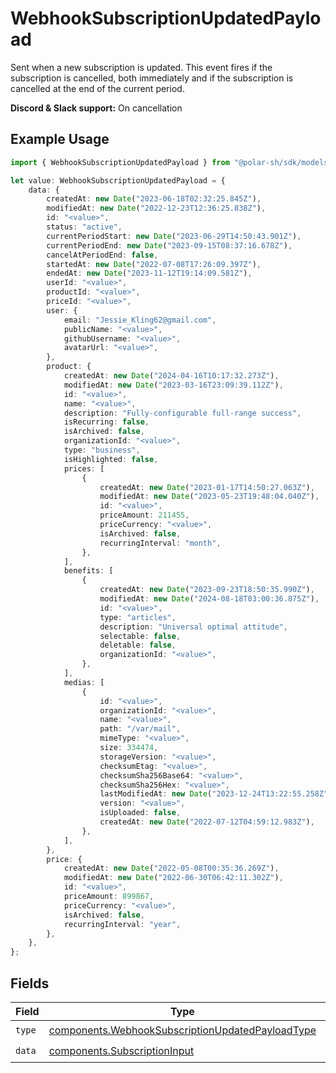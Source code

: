 # WebhookSubscriptionUpdatedPayload

Sent when a new subscription is updated. This event fires if the subscription is cancelled, both immediately and if the subscription is cancelled at the end of the current period.

**Discord & Slack support:** On cancellation

## Example Usage

```typescript
import { WebhookSubscriptionUpdatedPayload } from "@polar-sh/sdk/models/components";

let value: WebhookSubscriptionUpdatedPayload = {
    data: {
        createdAt: new Date("2023-06-18T02:32:25.845Z"),
        modifiedAt: new Date("2022-12-23T12:36:25.838Z"),
        id: "<value>",
        status: "active",
        currentPeriodStart: new Date("2023-06-29T14:50:43.901Z"),
        currentPeriodEnd: new Date("2023-09-15T08:37:16.678Z"),
        cancelAtPeriodEnd: false,
        startedAt: new Date("2022-07-08T17:26:09.397Z"),
        endedAt: new Date("2023-11-12T19:14:09.581Z"),
        userId: "<value>",
        productId: "<value>",
        priceId: "<value>",
        user: {
            email: "Jessie_Kling62@gmail.com",
            publicName: "<value>",
            githubUsername: "<value>",
            avatarUrl: "<value>",
        },
        product: {
            createdAt: new Date("2024-04-16T10:17:32.273Z"),
            modifiedAt: new Date("2023-03-16T23:09:39.112Z"),
            id: "<value>",
            name: "<value>",
            description: "Fully-configurable full-range success",
            isRecurring: false,
            isArchived: false,
            organizationId: "<value>",
            type: "business",
            isHighlighted: false,
            prices: [
                {
                    createdAt: new Date("2023-01-17T14:50:27.063Z"),
                    modifiedAt: new Date("2023-05-23T19:48:04.040Z"),
                    id: "<value>",
                    priceAmount: 211455,
                    priceCurrency: "<value>",
                    isArchived: false,
                    recurringInterval: "month",
                },
            ],
            benefits: [
                {
                    createdAt: new Date("2023-09-23T18:50:35.990Z"),
                    modifiedAt: new Date("2024-08-18T03:00:36.875Z"),
                    id: "<value>",
                    type: "articles",
                    description: "Universal optimal attitude",
                    selectable: false,
                    deletable: false,
                    organizationId: "<value>",
                },
            ],
            medias: [
                {
                    id: "<value>",
                    organizationId: "<value>",
                    name: "<value>",
                    path: "/var/mail",
                    mimeType: "<value>",
                    size: 334474,
                    storageVersion: "<value>",
                    checksumEtag: "<value>",
                    checksumSha256Base64: "<value>",
                    checksumSha256Hex: "<value>",
                    lastModifiedAt: new Date("2023-12-24T13:22:55.258Z"),
                    version: "<value>",
                    isUploaded: false,
                    createdAt: new Date("2022-07-12T04:59:12.983Z"),
                },
            ],
        },
        price: {
            createdAt: new Date("2022-05-08T00:35:36.269Z"),
            modifiedAt: new Date("2022-06-30T06:42:11.302Z"),
            id: "<value>",
            priceAmount: 899867,
            priceCurrency: "<value>",
            isArchived: false,
            recurringInterval: "year",
        },
    },
};
```

## Fields

| Field                                                                                                                | Type                                                                                                                 | Required                                                                                                             | Description                                                                                                          |
| -------------------------------------------------------------------------------------------------------------------- | -------------------------------------------------------------------------------------------------------------------- | -------------------------------------------------------------------------------------------------------------------- | -------------------------------------------------------------------------------------------------------------------- |
| `type`                                                                                                               | [components.WebhookSubscriptionUpdatedPayloadType](../../models/components/webhooksubscriptionupdatedpayloadtype.md) | :heavy_check_mark:                                                                                                   | N/A                                                                                                                  |
| `data`                                                                                                               | [components.SubscriptionInput](../../models/components/subscriptioninput.md)                                         | :heavy_check_mark:                                                                                                   | N/A                                                                                                                  |